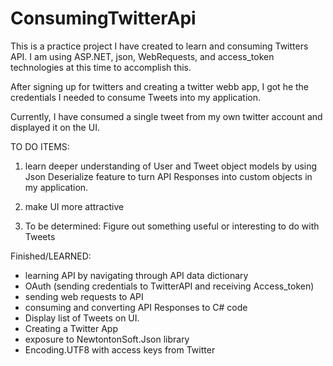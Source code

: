 # ConsumingTwitterApi

This is a practice project I have created to learn and consuming Twitters API.
I am using ASP.NET, json, WebRequests, and access_token technologies at this time 
to accomplish this.

After signing up for twitters and creating a twitter webb app, I got he the credentials I
needed to consume Tweets into my application.

Currently, I have consumed a single tweet from my own twitter account and displayed it on
the UI.

TO DO ITEMS:

1) learn deeper understanding of User and Tweet object models by
   using Json Deserialize feature to turn API Responses into custom 
   objects in my application.
   
2) make UI more attractive

3) To be determined: Figure out something useful or interesting to do with Tweets


Finished/LEARNED:

- learning API by navigating through API data dictionary
- OAuth (sending credentials to TwitterAPI and receiving Access_token)
- sending web requests to API
- consuming and converting API Responses to C# code 
- Display list of Tweets on UI.
- Creating a Twitter App
- exposure to NewtontonSoft.Json library
- Encoding.UTF8 with access keys from Twitter
